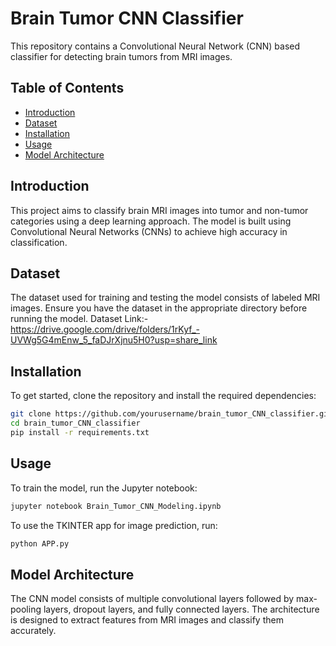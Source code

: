 # Brain Tumor CNN Classifier

This repository contains a Convolutional Neural Network (CNN) based classifier for detecting brain tumors from MRI images.

## Table of Contents
- [Introduction](#introduction)
- [Dataset](#dataset)
- [Installation](#installation)
- [Usage](#usage)
- [Model Architecture](#model-architecture)

## Introduction
This project aims to classify brain MRI images into tumor and non-tumor categories using a deep learning approach. The model is built using Convolutional Neural Networks (CNNs) to achieve high accuracy in classification.

## Dataset
The dataset used for training and testing the model consists of labeled MRI images. Ensure you have the dataset in the appropriate directory before running the model.
Dataset Link:-  https://drive.google.com/drive/folders/1rKyf_-UVWg5G4mEnw_5_faDJrXjnu5H0?usp=share_link
## Installation
To get started, clone the repository and install the required dependencies:

```bash
git clone https://github.com/yourusername/brain_tumor_CNN_classifier.git
cd brain_tumor_CNN_classifier
pip install -r requirements.txt
```

## Usage
To train the model, run the Jupyter notebook:

```bash
jupyter notebook Brain_Tumor_CNN_Modeling.ipynb
```

To use the TKINTER app for image prediction, run:

```bash
python APP.py
```

## Model Architecture
The CNN model consists of multiple convolutional layers followed by max-pooling layers, dropout layers, and fully connected layers. The architecture is designed to extract features from MRI images and classify them accurately.

